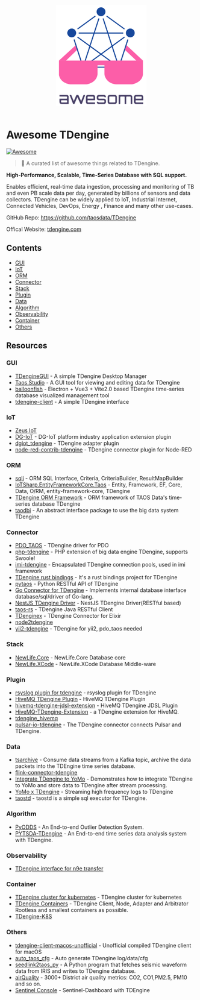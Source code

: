 <p align="center">
  <br>
  <img width="240" src="./assets/logo.svg" alt="logo of awesome-tdengine repository">
  <br>
  <br>
</p>

# Awesome TDengine

[![Awesome](https://cdn.rawgit.com/sindresorhus/awesome/d7305f38d29fed78fa85652e3a63e154dd8e8829/media/badge.svg)](https://github.com/sindresorhus/awesome)

> 🎉 A curated list of awesome things related to TDengine.

**High-Performance, Scalable, Time-Series Database with SQL support.**

Enables efficient, real-time data ingestion, processing and monitoring of TB and even PB scale data per day, generated by billions of sensors and data collectors. TDengine can be widely applied to IoT, Industrial Internet, Connected Vehicles, DevOps, Energy , Finance and many other use-cases.

GitHub Repo: https://github.com/taosdata/TDengine

Offical Website: [tdengine.com](https://tdengine.com)

## Contents

- [GUI](#gui)
- [IoT](#iot)
- [ORM](#orm)
- [Connector](#connector)
- [Stack](#stack)
- [Plugin](#plugin)
- [Data](#data)
- [Algorithm](#algorithm)
- [Observability](#observability)
- [Container](#container)
- [Others](#others)

## Resources

### GUI

- [TDengineGUI](https://github.com/skye0207/TDengineGUI) - A simple TDengine Desktop Manager
- [Taos.Studio](https://github.com/maikebing/Taos.Studio) - A GUI tool for viewing and editing data for TDengine
- [balloonfish](https://github.com/xielaoshi99/balloonfish) - Electron + Vue3 + Vite2.0 based TDengine time-series database visualized management tool
- [tdengine-client](https://github.com/wurong1420/tdengine-client) - A simple TDengine interface

### IoT

- [Zeus IoT](https://github.com/zmops/zeus-iot)
- [DG-IoT](https://github.com/dgiot/dgiot-dashboard) - DG-IoT platform industry application extension plugin
- [dgiot_tdengine](https://github.com/dgiot/dgiot_tdengine) - TDengine adapter plugin
- [node-red-contrib-tdengine](https://github.com/kp45-tech/node-red-contrib-tdengine) - TDengine connector plugin for Node-RED

### ORM

- [sqli](https://github.com/x-ream/sqli) - ORM SQL Interface, Criteria, CriteriaBuilder, ResultMapBuilder
- [IoTSharp.EntityFrameworkCore.Taos](https://github.com/IoTSharp/EntityFrameworkCore.Taos) - Entity, Framework, EF, Core, Data, O/RM, entity-framework-core, TDengine
- [TDengine ORM Framework](https://github.com/hxshun/TDengineORM) - ORM framework of TAOS Data's time-series database TDengine
- [taodbi](https://github.com/genelet/taodbi) - An abstract interface package to use the big data system TDengine

### Connector

- [PDO_TAOS](https://github.com/bearlord/pdo_taos) - TDengine driver for PDO
- [php-tdengine](https://github.com/Yurunsoft/php-tdengine) - PHP extension of big data engine TDengine, supports Swoole!
- [imi-tdengine](https://github.com/imiphp/imi-tdengine) - Encapsulated TDengine connection pools, used in imi framework
- [TDengine rust bindings](https://github.com/songtianyi/tdengine-rust-bindings) - It's a rust bindings project for TDengine
- [pytaos](https://github.com/horennel/pytaos) - Python RESTful API of TDengine
- [Go Connector for TDengine](https://github.com/wenj91/taos-driver) - Implements internal database interface database/sql/driver of Go-lang.
- [NestJS TDengine Driver](https://github.com/IricBing/nestjs-tdengine) - NestJS TDengine Driver(RESTful based)
- [taos-rs](https://github.com/yuerrd/taos-rs) - TDengine Java RESTful Client
- [TDenginex](https://github.com/lizhaochao/TDenginex) - TDengine Connector for Elixir
- [node2tdengine](https://github.com/machine-w/node2tdengine)
- [yii2-tdengine](https://github.com/bearlord/yii2-tdengine) - TDengine for yii2, pdo_taos needed

### Stack

- [NewLife.Core](https://github.com/NewLifeX/X) - NewLife.Core Database core
- [NewLife.XCode](https://github.com/NewLifeX/NewLife.XCode) - NewLife.XCode Database Middle-ware

### Plugin

- [rsyslog plugin for tdengine](https://github.com/mxmkeep/rsyslog-omtaos) - rsyslog plugin for TDengine
- [HiveMQ TDengine Plugin](https://github.com/huskar-t/hivemq-tdengine-extension) - HiveMQ TDengine Plugin
- [hivemq-tdengine-jdsl-extension](https://github.com/huskar-t/hivemq-tdengine-jdsl-extension) - HiveMQ TDengine JDSL Plugin
- [HiveMQ-TDengine-Extension](https://github.com/john-bigz/hivemq-tdengine-extension) - a TDengine extension for HiveMQ.
- [tdengine_hivemq](https://github.com/379547990/tdengine_hivemq)
- [pulsar-io-tdengine](https://github.com/JueShanCoder/pulsar-io-tdengine) - The TDengine connector connects Pulsar and TDengine.

### Data

- [tsarchive](https://github.com/cenc-cea/tsarchive) - Consume data streams from a Kafka topic, archive the data packets into the TDEngine time series database.
- [flink-connector-tdengine](https://github.com/echisan/flink-connector-tdengine)
- [Integrate TDengine to YoMo](https://github.com/yomorun/yomo-sink-tdengine-example) - Demonstrates how to integrate TDengine to YoMo and store data to TDengine after stream processing.
- [YoMo x TDengine](https://github.com/fanweixiao/push-stream-logging) - Streaming high frequency logs to TDengine
- [taostd](https://github.com/nzhzds/taostd) - taostd is a simple sql executor for TDengine.

### Algorithm

- [PyODDS](https://github.com/datamllab/pyodds) - An End-to-end Outlier Detection System.
- [PYTSDA-TDengine](https://github.com/Shawshank-Smile/PYTSDA-TDengine) - An End-to-end time series data analysis system with TDengine.

### Observability

- [TDengine interface for n9e transfer](https://github.com/xiangxud/transfer)

### Container

- [TDengine cluster for kubernetes](https://github.com/wwbgo/tdengine-k8s) - TDengine cluster for kubernetes
- [TDengine Containers](https://github.com/arktos-venture/docker-tdengine) - TDengine Client, Node, Adapter and Arbitrator Rootless and smallest containers as possible.
- [TDengine-K8S](https://github.com/elihe2011/TDengine-K8S)

### Others

- [tdengine-client-macos-unofficial](https://github.com/cybartists/tdengine-client-macos-unofficial) - Unofficial compiled TDengine client for macOS
- [auto_taos_cfg](https://github.com/glzhao89/auto_taos_cfg) - Auto generate TDengine log/data/cfg
- [seedlink2taos_py](https://github.com/schenton/seedlink2taos_py) - A Python program that fetches seismic waveform data from IRIS and writes to TDengine database.
- [airQuality](https://github.com/233lawliet/airQuality) - 3000+ District air quality metrics: CO2, CO1,PM2.5, PM10 and so on.
- [Sentinel Console](https://github.com/wenhao/sentinel-dashboard-tdengine) - Sentinel-Dashboard with TDEngine
